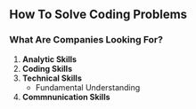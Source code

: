 ## How To Solve Coding Problems

### What Are Companies Looking For?

1. **Analytic Skills**
2. **Coding Skills**
3. **Technical Skills**
   - Fundamental Understanding
4. **Commnunication Skills**

<br/>